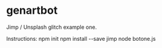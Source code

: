 # genartbot
Jimp / Unsplash glitch example one.

Instructions:
npm init
npm install --save jimp
node botone.js
